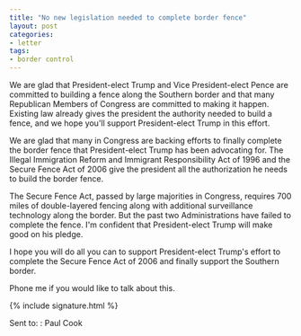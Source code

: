 ```yaml
---
title: "No new legislation needed to complete border fence"
layout: post
categories:
- letter
tags:
- border control
---
```


We are glad that President-elect Trump and Vice President-elect Pence are committed to building a fence along the Southern border and that many Republican Members of Congress are committed to making it happen. Existing law already gives the president the authority needed to build a fence, and we hope you'll support President-elect Trump in this effort.

We are glad that many in Congress are backing efforts to finally complete the border fence that President-elect Trump has been advocating for. The Illegal Immigration Reform and Immigrant Responsibility Act of 1996 and the Secure Fence Act of 2006 give the president all the authorization he needs to build the border fence.

The Secure Fence Act, passed by large majorities in Congress, requires 700 miles of double-layered fencing along with additional surveillance technology along the border. But the past two Administrations have failed to complete the fence. I'm confident that President-elect Trump will make good on his pledge.

I hope you will do all you can to support President-elect Trump's effort to complete the Secure Fence Act of 2006 and finally support the Southern border.

Phone me if you would like to talk about this.

{% include signature.html %}

Sent to:
: Paul Cook
